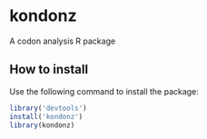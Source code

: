 # kondonz
A codon analysis R package

## How to install
Use the following command to install the package:
```R
library('devtools')
install('kondonz')
library(kondonz)
```
